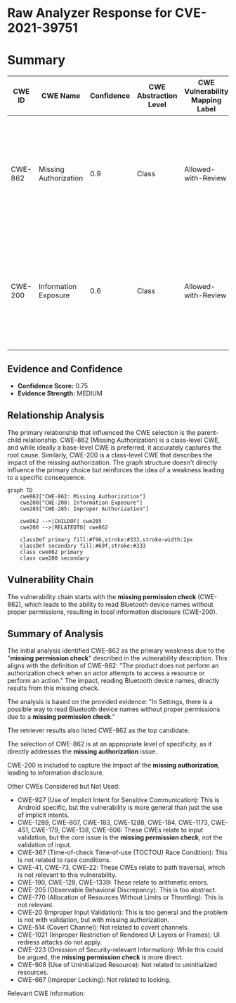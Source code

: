 # Raw Analyzer Response for CVE-2021-39751

# Summary
| CWE ID | CWE Name | Confidence | CWE Abstraction Level | CWE Vulnerability Mapping Label | CWE-Vulnerability Mapping Notes |
|---|---|---|---|---|---|
| CWE-862 | Missing Authorization | 0.9 | Class | Allowed-with-Review | Primary CWE. The product does not perform an authorization check when an actor attempts to access a resource or perform an action. |
| CWE-200 | Information Exposure | 0.6 | Class | Allowed-with-Review | Secondary CWE. The product exposes sensitive information to an actor that is not explicitly authorized to have access to that information. |

## Evidence and Confidence

*   **Confidence Score:** 0.75
*   **Evidence Strength:** MEDIUM

## Relationship Analysis
The primary relationship that influenced the CWE selection is the parent-child relationship. CWE-862 (Missing Authorization) is a class-level CWE, and while ideally a base-level CWE is preferred, it accurately captures the root cause. Similarly, CWE-200 is a class-level CWE that describes the impact of the missing authorization. The graph structure doesn't directly influence the primary choice but reinforces the idea of a weakness leading to a specific consequence.

```mermaid
graph TD
    cwe862["CWE-862: Missing Authorization"]
    cwe200["CWE-200: Information Exposure"]
    cwe285["CWE-285: Improper Authorization"]
    
    cwe862 -->|CHILDOF| cwe285
    cwe200 -->|RELATEDTO| cwe862

    classDef primary fill:#f96,stroke:#333,stroke-width:2px
    classDef secondary fill:#69f,stroke:#333
    class cwe862 primary
    class cwe200 secondary
```

## Vulnerability Chain
The vulnerability chain starts with the **missing permission check** (CWE-862), which leads to the ability to read Bluetooth device names without proper permissions, resulting in local information disclosure (CWE-200).

## Summary of Analysis
The initial analysis identified CWE-862 as the primary weakness due to the "**missing permission check**" described in the vulnerability description. This aligns with the definition of CWE-862: "The product does not perform an authorization check when an actor attempts to access a resource or perform an action." The impact, reading Bluetooth device names, directly results from this missing check.

The analysis is based on the provided evidence: "In Settings, there is a possible way to read Bluetooth device names without proper permissions due to a **missing permission check**."

The retriever results also listed CWE-862 as the top candidate.

The selection of CWE-862 is at an appropriate level of specificity, as it directly addresses the **missing authorization** issue.

CWE-200 is included to capture the impact of the **missing authorization**, leading to information disclosure.

Other CWEs Considered but Not Used:

*   CWE-927 (Use of Implicit Intent for Sensitive Communication): This is Android specific, but the vulnerability is more general than just the use of implicit intents.
*   CWE-1289, CWE-807, CWE-183, CWE-1288, CWE-184, CWE-1173, CWE-451, CWE-179, CWE-138, CWE-606: These CWEs relate to input validation, but the core issue is the **missing permission check**, not the validation of input.
*   CWE-367 (Time-of-check Time-of-use (TOCTOU) Race Condition): This is not related to race conditions.
*   CWE-41, CWE-73, CWE-22: These CWEs relate to path traversal, which is not relevant to this vulnerability.
*   CWE-190, CWE-128, CWE-1339: These relate to arithmetic errors.
*   CWE-205 (Observable Behavioral Discrepancy): This is too abstract.
*   CWE-770 (Allocation of Resources Without Limits or Throttling): This is not relevant.
*    CWE-20 (Improper Input Validation): This is too general and the problem is not with validation, but with missing authorization.
*   CWE-514 (Covert Channel): Not related to covert channels.
*   CWE-1021 (Improper Restriction of Rendered UI Layers or Frames): UI redress attacks do not apply.
*   CWE-223 (Omission of Security-relevant Information): While this could be argued, the **missing permission check** is more direct.
*   CWE-908 (Use of Uninitialized Resource): Not related to uninitialized resources.
*   CWE-667 (Improper Locking): Not related to locking.

Relevant CWE Information: